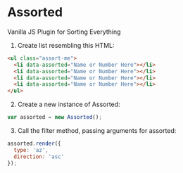 # Assorted
Vanilla JS Plugin for Sorting Everything

1) Create list resembling this HTML:
```html
<ul class="assort-me">
  <li data-assorted="Name or Number Here"></li>
  <li data-assorted="Name or Number Here"></li>
  <li data-assorted="Name or Number Here"></li>
  <li data-assorted="Name or Number Here"></li>
</ul>
```

2) Create a new instance of Assorted:
```js
var assorted = new Assorted();
```

3) Call the filter method, passing arguments for assorted:
```js
assorted.render({
  type: 'az',
  direction: 'asc'
});
```